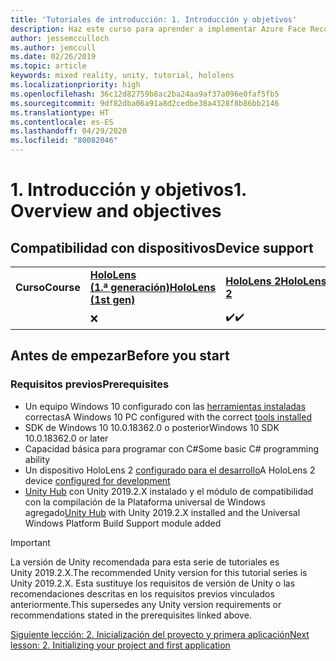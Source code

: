 ```yaml
---
title: 'Tutoriales de introducción: 1. Introducción y objetivos'
description: Haz este curso para aprender a implementar Azure Face Recognition dentro de una aplicación de realidad mixta.
author: jessemcculloch
ms.author: jemccull
ms.date: 02/26/2019
ms.topic: article
keywords: mixed reality, unity, tutorial, hololens
ms.localizationpriority: high
ms.openlocfilehash: 36c12d82759b8ac2ba24aa9af37a096e0faf5fb5
ms.sourcegitcommit: 9df82dba06a91a8d2cedbe38a4328f8b86bb2146
ms.translationtype: HT
ms.contentlocale: es-ES
ms.lasthandoff: 04/29/2020
ms.locfileid: "80082046"
---
```

# <a name="1-overview-and-objectives"></a><span data-ttu-id="565c9-105">1. Introducción y objetivos</span><span class="sxs-lookup"><span data-stu-id="565c9-105">1. Overview and objectives</span></span>

## <a name="device-support"></a><span data-ttu-id="565c9-106">Compatibilidad con dispositivos</span><span class="sxs-lookup"><span data-stu-id="565c9-106">Device support</span></span>

<table>
    <colgroup>
    <col width="25%" />
    <col width="25%" />
    <col width="25%" />
    <col width="25%" />
    </colgroup>
    <tr>
        <td><span data-ttu-id="565c9-107"><strong>Curso</strong></span><span class="sxs-lookup"><span data-stu-id="565c9-107"><strong>Course</strong></span></span></td>
        <td><span data-ttu-id="565c9-108"><a href="hololens-hardware-details.md"><strong>HoloLens (1.ª generación)</strong></a></span><span class="sxs-lookup"><span data-stu-id="565c9-108"><a href="hololens-hardware-details.md"><strong>HoloLens (1st gen)</strong></a></span></span></td>
        <td><span data-ttu-id="565c9-109"><a href="https://www.microsoft.com//hololens/hardware"><strong>HoloLens 2</strong></a></span><span class="sxs-lookup"><span data-stu-id="565c9-109"><a href="https://www.microsoft.com//hololens/hardware"><strong>HoloLens 2</strong></a></span></span></td>
        <td><span data-ttu-id="565c9-110"><a href="immersive-headset-hardware-details.md"><strong>Cascos envolventes</strong></a></span><span class="sxs-lookup"><span data-stu-id="565c9-110"><a href="immersive-headset-hardware-details.md"><strong>Immersive headsets</strong></a></span></span></td>
    </tr>
     <tr>
        <td></td>
        <td>❌</td>
        <td><span data-ttu-id="565c9-111">✔️</span><span class="sxs-lookup"><span data-stu-id="565c9-111">✔️</span></span></td>
        <td>❌</td>
    </tr>
</table>

## <a name="before-you-start"></a><span data-ttu-id="565c9-112">Antes de empezar</span><span class="sxs-lookup"><span data-stu-id="565c9-112">Before you start</span></span>

### <a name="prerequisites"></a><span data-ttu-id="565c9-113">Requisitos previos</span><span class="sxs-lookup"><span data-stu-id="565c9-113">Prerequisites</span></span>

* <span data-ttu-id="565c9-114">Un equipo Windows 10 configurado con las [herramientas instaladas](install-the-tools.md) correctas</span><span class="sxs-lookup"><span data-stu-id="565c9-114">A Windows 10 PC configured with the correct [tools installed](install-the-tools.md)</span></span>
* <span data-ttu-id="565c9-115">SDK de Windows 10 10.0.18362.0 o posterior</span><span class="sxs-lookup"><span data-stu-id="565c9-115">Windows 10 SDK 10.0.18362.0 or later</span></span>
* <span data-ttu-id="565c9-116">Capacidad básica para programar con C#</span><span class="sxs-lookup"><span data-stu-id="565c9-116">Some basic C# programming ability</span></span>
* <span data-ttu-id="565c9-117">Un dispositivo HoloLens 2 [configurado para el desarrollo](using-visual-studio.md#enabling-developer-mode)</span><span class="sxs-lookup"><span data-stu-id="565c9-117">A HoloLens 2 device [configured for development](using-visual-studio.md#enabling-developer-mode)</span></span>
* <span data-ttu-id="565c9-118"><a href="https://docs.unity3d.com/Manual/GettingStartedInstallingHub.html" target="_blank">Unity Hub</a> con Unity 2019.2.X instalado y el módulo de compatibilidad con la compilación de la Plataforma universal de Windows agregado</span><span class="sxs-lookup"><span data-stu-id="565c9-118"><a href="https://docs.unity3d.com/Manual/GettingStartedInstallingHub.html" target="_blank">Unity Hub</a> with Unity 2019.2.X installed and the Universal Windows Platform Build Support module added</span></span>

> [!IMPORTANT]
> <span data-ttu-id="565c9-119">La versión de Unity recomendada para esta serie de tutoriales es Unity 2019.2.X.</span><span class="sxs-lookup"><span data-stu-id="565c9-119">The recommended Unity version for this tutorial series is Unity 2019.2.X.</span></span> <span data-ttu-id="565c9-120">Esta sustituye los requisitos de versión de Unity o las recomendaciones descritas en los requisitos previos vinculados anteriormente.</span><span class="sxs-lookup"><span data-stu-id="565c9-120">This supersedes any Unity version requirements or recommendations stated in the prerequisites linked above.</span></span>

[<span data-ttu-id="565c9-121">Siguiente lección: 2. Inicialización del proyecto y primera aplicación</span><span class="sxs-lookup"><span data-stu-id="565c9-121">Next lesson: 2. Initializing your project and first application</span></span>](mrlearning-base-ch1.md)
